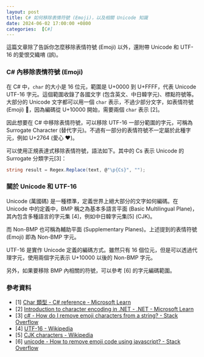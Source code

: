 ```yaml
---
layout: post
title: C# 如何移除表情符號 (Emoji)，以及相關 Unicode 知識
date: 2024-06-02 17:00:00 +0800
categories:  [C#]
--- 
```


這篇文章除了告訴你怎麼移除表情符號 (Emoji) 以外，還附帶 Unicode 和 UTF-16 的愛恨交織唷 (誤)。

### C# 內移除表情符號 (Emoji)

在 C# 中，`char` 的大小是 16 位元，範圍是 U+0000 到 U+FFFF，代表 Unicode UTF-16 字元。這個範圍收錄了各國文字 (包含英文、中日韓字元)、標點符號等。大部分的 Unicode 文字都可以用一個 `char` 表示，不過少部分文字，如表情符號 (Emoji) 🦄，因為編碼從 U+10000 開始，需要兩個 `char` 表示 \[2\]。

因此想要在 C# 中移除表情符號，可以移除 UTF-16 一部分範圍的字元，可稱為 Surrogate Character (替代字元)。不過有一部分的表情符號不一定屬於此種字元，例如 U+2764 (愛心 ❤)。

可以使用正規表達式移除表情符號，語法如下。其中的 Cs 表示 Unicode 的 Surrogate 分類字元\[3\]：

```csharp
string result = Regex.Replace(text, @"\p{Cs}", "");
```

### 關於 Unicode 和 UTF-16

Unicode (萬國碼) 是一種標準，定義世界上絕大部分的文字如何編碼。在 Unicode 中的定義中，BMP 稱之為基本多語言平面 (Basic Multilingual Plane)，其內包含多種語言的字元集 \[4\]，例如中日韓字元集\[5\] (CJK)。

而 Non-BMP 也可稱為輔助平面 (Supplementary Planes)。上述提到的表情符號 (Emoji) 即為 Non-BMP 字元。

UTF-16 是實作 Unicode 定義的編碼方式。雖然只有 16 個位元，但是可以透過代理字元，使用兩個字元表示 U+10000 以後的 Non-BMP 字元。

另外，如果要移除 BMP 內相關的符號，可以參考 \[6\] 的字元編碼範圍。

### 參考資料

- \[1\] [Char 類型 - C# reference - Microsoft Learn](https://learn.microsoft.com/zh-tw/dotnet/csharp/language-reference/builtin-types/char)
- \[2\] [Introduction to character encoding in .NET - .NET - Microsoft Learn](https://learn.microsoft.com/en-us/dotnet/standard/base-types/character-encoding-introduction)
- \[3\] [c# - How do I remove emoji characters from a string? - Stack Overflow](https://stackoverflow.com/questions/28023682/how-do-i-remove-emoji-characters-from-a-string)
- \[4\] [UTF-16 - Wikipedia](https://zh.wikipedia.org/zh-tw/UTF-16)
- \[5\] [CJK characters - Wikipedia](https://en.wikipedia.org/wiki/CJK_characters)
- \[6\] [unicode - How to remove emoji code using javascript? - Stack Overflow](https://stackoverflow.com/questions/10992921/how-to-remove-emoji-code-using-javascript)
